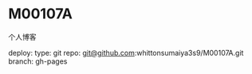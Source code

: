 # M00107A
个人博客

deploy:
  type: git
  repo: git@github.com:whittonsumaiya3s9/M00107A.git
  branch: gh-pages
